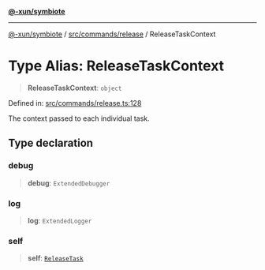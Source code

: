 [**@-xun/symbiote**](../../../../README.md)

***

[@-xun/symbiote](../../../../README.md) / [src/commands/release](../README.md) / ReleaseTaskContext

# Type Alias: ReleaseTaskContext

> **ReleaseTaskContext**: `object`

Defined in: [src/commands/release.ts:128](https://github.com/Xunnamius/symbiote/blob/03c423f753693df61565a1f49d80cc0f6cc503f1/src/commands/release.ts#L128)

The context passed to each individual task.

## Type declaration

### debug

> **debug**: `ExtendedDebugger`

### log

> **log**: `ExtendedLogger`

### self

> **self**: [`ReleaseTask`](ReleaseTask.md)
